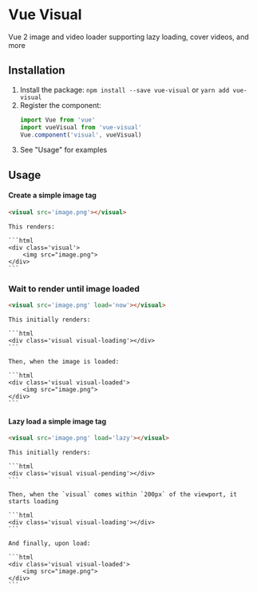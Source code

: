 # Vue Visual

Vue 2 image and video loader supporting lazy loading, cover videos, and more

## Installation

1. Install the package: `npm install --save vue-visual` or `yarn add vue-visual`
2. Register the component:
	```js
	import Vue from 'vue'
	import vueVisual from 'vue-visual'
	Vue.component('visual', vueVisual)
	```
3. See "Usage" for examples

## Usage

#### Create a simple image tag

```html
<visual src='image.png'></visual>
```

	This renders:

	```html
	<div class='visual'>
		<img src="image.png">
	</div>
	```

### Wait to render until image loaded

```html
<visual src='image.png' load='now'></visual>
```

	This initially renders:

	```html
	<div class='visual visual-loading'></div>
	```

	Then, when the image is loaded:

	```html
	<div class='visual visual-loaded'>
		<img src="image.png">
	</div>
	```


#### Lazy load a simple image tag

```html
<visual src='image.png' load='lazy'></visual>
```

	This initially renders:

	```html
	<div class='visual visual-pending'></div>
	```

	Then, when the `visual` comes within `200px` of the viewport, it starts loading

	```html
	<div class='visual visual-loading'></div>
	```

	And finally, upon load:

	```html
	<div class='visual visual-loaded'>
		<img src="image.png">
	</div>
	```
